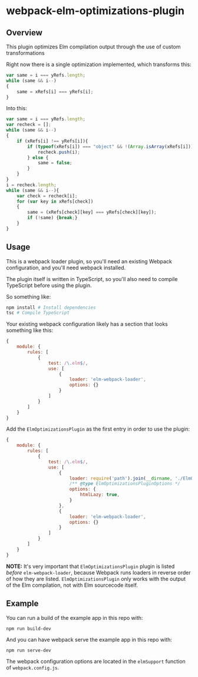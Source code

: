webpack-elm-optimizations-plugin
================================

Overview
--------

This plugin optimizes Elm compilation output through the use of custom transformations

Right now there is a single optimization implemented, which transforms this:

```js
var same = i === yRefs.length;
while (same && i--)
{
    same = xRefs[i] === yRefs[i];
}
```

Into this:

```js
var same = i === yRefs.length;
var recheck = [];
while (same && i--)
{
    if (xRefs[i] !== yRefs[i]){
        if (typeof(xRefs[i]) === "object" && !(Array.isArray(xRefs[i])) && xRefs[i]['$'] === undefined){
            recheck.push(i);
        } else {
            same = false;
        }
    }
}
i = recheck.length;
while (same && i--){
    var check = recheck[i];
    for (var key in xRefs[check])
    {
        same = (xRefs[check][key] === yRefs[check][key]);
        if (!same) {break;}
    }
}
```

Usage
-----

This is a webpack loader plugin, so you'll need an existing Webpack configuration, and you'll need webpack
installed.

The plugin itself is written in TypeScript, so you'll also need to compile TypeScript before using the plugin.

So something like:

```sh
npm install # Install dependencies
tsc # Compile TypeScript
```

Your existing webpack configuration likely has a section that looks something like this:

```js
{
    module: {
        rules: [
            {
                test: /\.elm$/,
                use: [
                    {
                        loader: 'elm-webpack-loader',
                        options: {}
                    }
                ]
            }
        ]
    }
}
```

Add the `ElmOptimizationsPlugin` as the first entry in order to use the plugin:

```js
{
    module: {
        rules: [
            {
                test: /\.elm$/,
                use: [
                    {
                        loader: require('path').join(__dirname, './ElmOptimizationsPlugin'),
                        /** @type ElmOptimizationsPluginOptions */
                        options: {
                            htmlLazy: true,
                        }
                    },
                    {
                        loader: 'elm-webpack-loader',
                        options: {}
                    }
                ]
            }
        ]
    }
}
```

**NOTE:** It's very important that `ElmOptimizationsPlugin` plugin is listed _before_ `elm-webpack-loader`, because
Webpack runs loaders in reverse order of how they are listed. `ElmOptimizationsPlugin` only works with the output of the
Elm compilation, not with Elm sourcecode itself.

Example
-------

You can run a build of the example app in this repo with:

```
npm run build-dev
```

And you can have webpack serve the example app in this repo with:

```
npm run serve-dev
```

The webpack configuration options are located in the `elmSupport` function of `webpack.config.js`.
